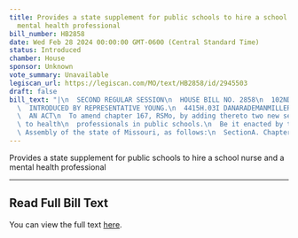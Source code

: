 ```yaml
---
title: Provides a state supplement for public schools to hire a school nurse and a
  mental health professional
bill_number: HB2858
date: Wed Feb 28 2024 00:00:00 GMT-0600 (Central Standard Time)
status: Introduced
chamber: House
sponsor: Unknown
vote_summary: Unavailable
legiscan_url: https://legiscan.com/MO/text/HB2858/id/2945503
draft: false
bill_text: "|\n  SECOND REGULAR SESSION\n  HOUSE BILL NO. 2858\n  102ND GENERAL ASSEMBLY\n\
  \  INTRODUCED BY REPRESENTATIVE YOUNG.\n  4415H.03I DANARADEMANMILLER,ChiefClerk\n\
  \  AN ACT\n  To amend chapter 167, RSMo, by adding thereto two new sections relating\
  \ to health\n  professionals in public schools.\n  Be it enacted by the General\
  \ Assembly of the state of Missouri, as follows:\n  SectionA. Chapter167,RSMo,isamendedbyaddingtheretotwonewsections,tobe"
---
```

Provides a state supplement for public schools to hire a school nurse and a mental health professional

---

## Read Full Bill Text

You can view the full text [here](https://legiscan.com/MO/text/HB2858/id/2945503).
